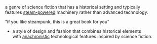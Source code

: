 a genre of science fiction that has a historical setting and typically features [steam-powered](https://www.google.com/search?sca_esv=601915046&sxsrf=ACQVn09QkXIqjysTu7nRwd__2tIjFI0JZQ:1706325960405&q=steam-powered&si=AKbGX_o31t0LiMsEloM2rO5Vmah9RoElBQbhRwoSOKyN0CC9Hv5ram7PshUcVdKcuTnA-b3cQ3t-U84ecRbrDNWPTl6Q29Z2_HEXmxRvynf7GnDzc6hGyFI%3D&expnd=1) machinery rather than advanced technology.

"if you like steampunk, this is a great book for you"

- a style of design and fashion that combines historical elements with [anachronistic](https://www.google.com/search?sca_esv=601915046&sxsrf=ACQVn09QkXIqjysTu7nRwd__2tIjFI0JZQ:1706325960405&q=anachronistic&si=AKbGX_o31t0LiMsEloM2rO5Vmah9yyg4FMsD_ODRAdow3RCjJaVNQ3OaDqWElewaGp4SstiBlTUE7QJKJHca40ESagym8m1uJMndiJ7wNZzG_ofXGHU-olw%3D&expnd=1) technological features inspired by science fiction.